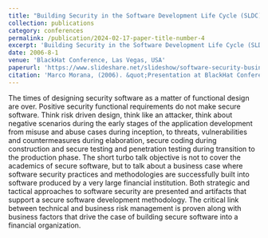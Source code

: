 ```yaml
---
title: "Building Security in the Software Development Life Cycle (SLDC), a business case"
collection: publications
category: conferences
permalink: /publication/2024-02-17-paper-title-number-4
excerpt: 'Building Security in the Software Development Life Cycle (SLDC), a business case'
date: 2006-8-1
venue: 'BlackHat Conference, Las Vegas, USA'
paperurl: 'https://www.slideshare.net/slideshow/software-security-business-case-presentation/792545'
citation: 'Marco Morana, (2006). &quot;Presentation at BlackHat Conference, Las Vegas, USA &quot; <i>Turbo Talks</i>. 1(3).'
---
```


The times of designing security software as a matter of functional design are over. Positive security functional requirements do not make secure software. Think risk driven design, think like an attacker, think about negative scenarios during the early stages of the application development from misuse and abuse cases during inception, to threats, vulnerabilities and countermeasures during elaboration, secure coding during construction and secure testing and penetration testing during transition to the production phase. The short turbo talk objective is not to cover the academics of secure software, but to talk about a business case where software security practices and methodologies are successfully built into software produced by a very large financial institution. Both strategic and tactical approaches to software security are presented and artifacts that support a secure software development methodology. The critical link between technical and business risk management is proven along with business factors that drive the case of building secure software into a financial organization.

